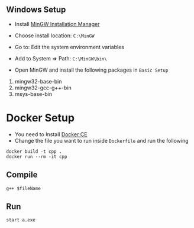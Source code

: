 ## Windows Setup

* Install [MinGW Installation Manager](http://www.mingw.org/wiki/Getting_Started)
* Choose install location: `C:\MinGW`

* Go to: Edit the system environment variables
* Add to System => Path: `C:\MinGW\bin\`

* Open MinGW and install the following packages in `Basic Setup`
1. mingw32-base-bin
2. mingw32-gcc-g++-bin
3. msys-base-bin

# Docker Setup

* You need to Install [Docker CE](https://docs.docker.com/install/)
* Change the file you want to run inside `Dockerfile` and run the following
```shell
docker build -t cpp .
docker run --rm -it cpp
```

## Compile
```shell
g++ $fileName
```

## Run
```shell
start a.exe
```
